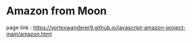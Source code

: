 # Amazon from Moon

page link : https://vortexwanderer9.github.io/javascript-amazon-project-main/amazon.html
